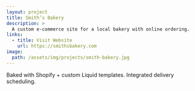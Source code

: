 ```yaml
---
layout: project
title: Smith’s Bakery
description: >
  A custom e-commerce site for a local bakery with online ordering.
links:
  - title: Visit Website
    url: https://smithsbakery.com
image:
  path: /assets/img/projects/smith-bakery.jpg
---
```

Baked with Shopify + custom Liquid templates. Integrated delivery scheduling.